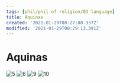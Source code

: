 ```yaml
---
tags: [phil/phil of religion/03 language]
title: Aquinas
created: '2021-01-29T00:27:08.337Z'
modified: '2021-01-29T00:29:13.391Z'
---
```


# Aquinas
![5](../maps/aq13a5.svg)
![6](../maps/aq13a6.svg)
![9](../maps/aq13a9.svg)
![10](../maps/aq13a10.svg)
